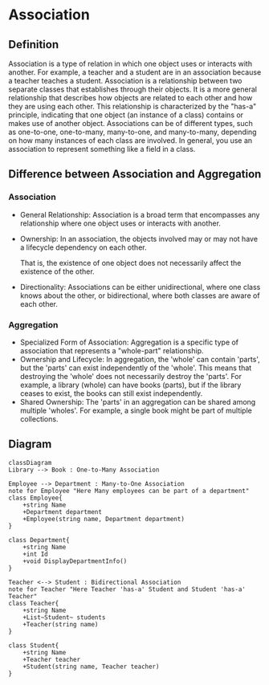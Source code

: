 ﻿# Association

## Definition
Association is a type of relation in which one object uses or interacts with another. For example, a teacher and a student 
are in an association because a teacher teaches a student. Association is a relationship between two separate classes that 
establishes through their objects. It is a more general relationship that describes how objects are related to each other 
and how they are using each other. This relationship is characterized by the "has-a" principle, indicating that one object 
(an instance of a class) contains or makes use of another object. Associations can be of different types, such as one-to-one, 
one-to-many, many-to-one, and many-to-many, depending on how many instances of each class are involved.
In general, you use an association to represent something like a field in a class.

## Difference between Association and Aggregation

### Association
- General Relationship: Association is a broad term that encompasses any relationship where one object uses or interacts with another.
- Ownership: In an association, the objects involved may or may not have a lifecycle dependency on each other. 
  
  That is, the existence of one object does not necessarily affect the existence of the other.
- Directionality: Associations can be either unidirectional, where one class knows about the other, or bidirectional, where both classes are aware of each other.
### Aggregation
- Specialized Form of Association: Aggregation is a specific type of association that represents a "whole-part" relationship.
- Ownership and Lifecycle: In aggregation, the 'whole' can contain 'parts', but the 'parts' can exist independently of the 'whole'. This means that destroying the 'whole' does not necessarily destroy the 'parts'. For example, a library (whole) can have books (parts), but if the library ceases to exist, the books can still exist independently.
- Shared Ownership: The 'parts' in an aggregation can be shared among multiple 'wholes'. For example, a single book might be part of multiple collections.


## Diagram

```mermaid
classDiagram
Library --> Book : One-to-Many Association

Employee --> Department : Many-to-One Association
note for Employee "Here Many employees can be part of a department"
class Employee{
    +string Name
    +Department department
    +Employee(string name, Department department)
}

class Department{
    +string Name
    +int Id
    +void DisplayDepartmentInfo()
}

Teacher <--> Student : Bidirectional Association
note for Teacher "Here Teacher 'has-a' Student and Student 'has-a' Teacher"
class Teacher{
    +string Name
    +List~Student~ students
    +Teacher(string name)
}

class Student{
    +string Name
    +Teacher teacher
    +Student(string name, Teacher teacher)
}
```
